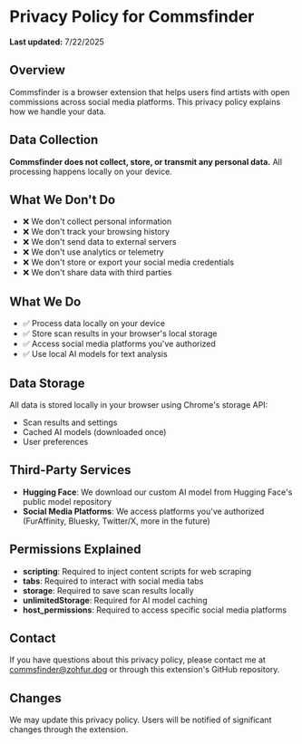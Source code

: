 # Privacy Policy for Commsfinder

**Last updated:** 7/22/2025

## Overview

Commsfinder is a browser extension that helps users find artists with open commissions across social media platforms. This privacy policy explains how we handle your data.

## Data Collection

**Commsfinder does not collect, store, or transmit any personal data.** All processing happens locally on your device.

## What We Don't Do

- ❌ We don't collect personal information
- ❌ We don't track your browsing history
- ❌ We don't send data to external servers
- ❌ We don't use analytics or telemetry
- ❌ We don't store or export your social media credentials
- ❌ We don't share data with third parties

## What We Do

- ✅ Process data locally on your device
- ✅ Store scan results in your browser's local storage
- ✅ Access social media platforms you've authorized
- ✅ Use local AI models for text analysis

## Data Storage

All data is stored locally in your browser using Chrome's storage API:

- Scan results and settings
- Cached AI models (downloaded once)
- User preferences

## Third-Party Services

- **Hugging Face**: We download our custom AI model from Hugging Face's public model repository
- **Social Media Platforms**: We access platforms you've authorized (FurAffinity, Bluesky, Twitter/X, more in the future)

## Permissions Explained

- **scripting**: Required to inject content scripts for web scraping
- **tabs**: Required to interact with social media tabs
- **storage**: Required to save scan results locally
- **unlimitedStorage**: Required for AI model caching
- **host_permissions**: Required to access specific social media platforms

## Contact

If you have questions about this privacy policy, please contact me at <commsfinder@zohfur.dog> or through this extension's GitHub repository.

## Changes

We may update this privacy policy. Users will be notified of significant changes through the extension.
